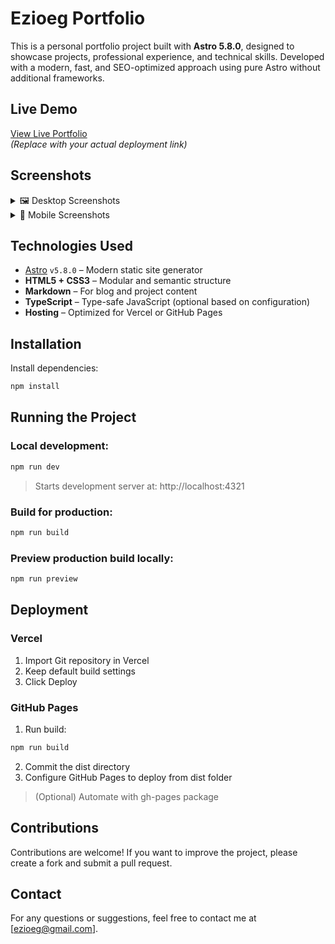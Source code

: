 # Ezioeg Portfolio

This is a personal portfolio project built with **Astro 5.8.0**, designed to showcase projects, professional experience, and technical skills. Developed with a modern, fast, and SEO-optimized approach using pure Astro without additional frameworks.

## Live Demo

[View Live Portfolio](https://your-domain.com)  
_(Replace with your actual deployment link)_

## Screenshots

<details>
  <summary>🖼️ Desktop Screenshots</summary>
  <p>
    <img src="https://github.com/user-attachments/assets/example-desktop-1.png" alt="Desktop Screenshot 1" width="600"/>
    <img src="https://github.com/user-attachments/assets/example-desktop-2.png" alt="Desktop Screenshot 2" width="600"/>
  </p>
</details>

<details>
  <summary>📱 Mobile Screenshots</summary>
  <p>
    <img src="https://github.com/user-attachments/assets/example-mobile-1.png" alt="Mobile Screenshot 1" width="300"/>
    <img src="https://github.com/user-attachments/assets/example-mobile-2.png" alt="Mobile Screenshot 2" width="300"/>
  </p>
</details>


## Technologies Used

- [Astro](https://astro.build/) `v5.8.0` – Modern static site generator  
- **HTML5 + CSS3** – Modular and semantic structure  
- **Markdown** – For blog and project content  
- **TypeScript** – Type-safe JavaScript (optional based on configuration)
- **Hosting** – Optimized for  Vercel or GitHub Pages  

## Installation

Install dependencies:

```bash
npm install
```

## Running the Project
### Local development:

```bash
npm run dev
```

> Starts development server at: http://localhost:4321

### Build for production:

```bash
npm run build
```

### Preview production build locally:

```bash
npm run preview
```

## Deployment

### Vercel
1. Import Git repository in Vercel
2. Keep default build settings
3. Click Deploy

###  GitHub Pages
1. Run build:
```bash
npm run build
```
2. Commit the dist directory
3. Configure GitHub Pages to deploy from dist folder
> (Optional) Automate with gh-pages package

## Contributions
Contributions are welcome! If you want to improve the project, please create a fork and submit a pull request.

## Contact
For any questions or suggestions, feel free to contact me at [ezioeg@gmail.com].
